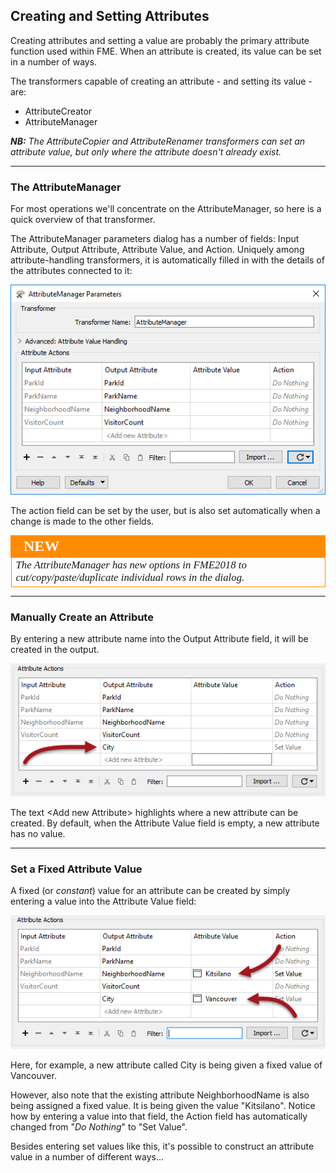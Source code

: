 ## Creating and Setting Attributes ##

Creating attributes and setting a value are probably the primary attribute function used within FME. When an attribute is created, its value can be set in a number of ways.

The transformers capable of creating an attribute - and setting its value - are:

- AttributeCreator
- AttributeManager

***NB:*** *The AttributeCopier and AttributeRenamer transformers can set an attribute value, but only where the attribute doesn't already exist.*

---

### The AttributeManager ###
For most operations we'll concentrate on the AttributeManager, so here is a quick overview of that transformer.

The AttributeManager parameters dialog has a number of fields: Input Attribute, Output Attribute, Attribute Value, and Action. Uniquely among attribute-handling transformers, it is automatically filled in with the details of the attributes connected to it:

![](./Images/Img4.012.AttributeManagerParameters.png)

The action field can be set by the user, but is also set automatically when a change is made to the other fields.

<!--New Section--> 

<table style="border-spacing: 0px">
<tr>
<td style="vertical-align:middle;background-color:darkorange;border: 2px solid darkorange">
<i class="fa fa-bolt fa-lg fa-pull-left fa-fw" style="color:white;padding-right: 12px;vertical-align:text-top"></i>
<span style="color:white;font-size:x-large;font-weight: bold;font-family:serif">NEW</span>
</td>
</tr>

<tr>
<td style="border: 1px solid darkorange">
<span style="font-family:serif; font-style:italic; font-size:larger">
The AttributeManager has new options in FME2018 to cut/copy/paste/duplicate individual rows in the dialog.
</span>
</td>
</tr>
</table>

---

### Manually Create an Attribute ###
By entering a new attribute name into the Output Attribute field, it will be created in the output.

![](./Images/Img4.013.AttributeManagerCreateAttr.png)

The text &lt;Add new Attribute&gt; highlights where a new attribute can be created. By default, when the Attribute Value field is empty, a new attribute has no value. 

---

### Set a Fixed Attribute Value ###
A fixed (or *constant*) value for an attribute can be created by simply entering a value into the Attribute Value field:

![](./Images/Img4.014.AttributeManagerSetValues.png)

Here, for example, a new attribute called City is being given a fixed value of Vancouver.

However, also note that the existing attribute NeighborhoodName is also being assigned a fixed value. It is being given the value "Kitsilano". Notice how by entering a value into that field, the Action field has automatically changed from "*Do Nothing*" to "Set Value".

Besides entering set values like this, it's possible to construct an attribute value in a number of different ways...